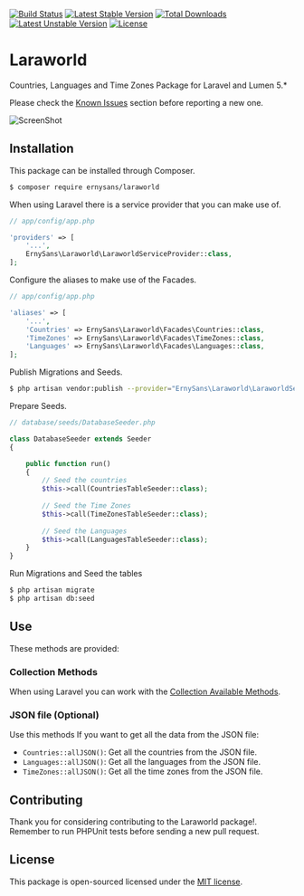 [![Build Status](https://travis-ci.org/ernysans/laraworld.svg?branch=master)](https://travis-ci.org/ernysans/laraworld) [![Latest Stable Version](https://poser.pugx.org/ernysans/laraworld/v/stable?format=flat)](https://packagist.org/packages/ernysans/laraworld) [![Total Downloads](https://poser.pugx.org/ernysans/laraworld/downloads?format=flat)](https://packagist.org/packages/ernysans/laraworld) [![Latest Unstable Version](https://poser.pugx.org/ernysans/laraworld/v/unstable?format=flat)](https://packagist.org/packages/ernysans/laraworld) [![License](https://poser.pugx.org/ernysans/laraworld/license?format=flat)](https://packagist.org/packages/ernysans/laraworld)

# Laraworld
Countries, Languages and Time Zones Package for Laravel and Lumen 5.*

Please check the [Known Issues](https://github.com/ernysans/laraworld/issues) section before reporting a new one.

![ScreenShot](../master/src/img/screenshot.jpg?raw=true)

## Installation
This package can be installed through Composer.

```bash
$ composer require ernysans/laraworld
```

When using Laravel there is a service provider that you can make use of.

```php
// app/config/app.php

'providers' => [
    '...',
    ErnySans\Laraworld\LaraworldServiceProvider::class,
];
```

Configure the aliases to make use of the Facades.

```php
// app/config/app.php

'aliases' => [
    '...',
    'Countries' => ErnySans\Laraworld\Facades\Countries::class,
    'TimeZones' => ErnySans\Laraworld\Facades\TimeZones::class,
    'Languages' => ErnySans\Laraworld\Facades\Languages::class,
];
```

Publish Migrations and Seeds.

```bash
$ php artisan vendor:publish --provider="ErnySans\Laraworld\LaraworldServiceProvider"
```

Prepare Seeds.

```php
// database/seeds/DatabaseSeeder.php

class DatabaseSeeder extends Seeder
{

    public function run()
    {
        // Seed the countries
        $this->call(CountriesTableSeeder::class);
    
        // Seed the Time Zones
        $this->call(TimeZonesTableSeeder::class);
    
        // Seed the Languages
        $this->call(LanguagesTableSeeder::class);
    }
}
```

Run Migrations and Seed the tables

```bash
$ php artisan migrate
$ php artisan db:seed
```
## Use
These methods are provided:

### Collection Methods
When using Laravel you can work with the [Collection Available Methods](https://laravel.com/docs/master/collections).

### JSON file (Optional)
Use this methods If you want to get all the data from the JSON file:

* `Countries::allJSON()`: Get all the countries from the JSON file.
* `Languages::allJSON()`: Get all the languages from the JSON file.
* `TimeZones::allJSON()`: Get all the time zones from the JSON file.

## Contributing
Thank you for considering contributing to the Laraworld package!. Remember to run PHPUnit tests before sending a new pull request.

## License
This package is open-sourced licensed under the [MIT license](http://opensource.org/licenses/MIT).
